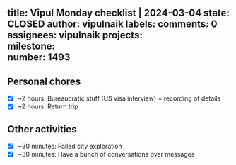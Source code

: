 title:	Vipul Monday checklist | 2024-03-04
state:	CLOSED
author:	vipulnaik
labels:	
comments:	0
assignees:	vipulnaik
projects:	
milestone:	
number:	1493
--
## Personal chores

- [x] ~2 hours: Bureaucratic stuff (US visa interview) + recording of details
- [x] ~2 hours: Return trip

## Other activities

- [x] ~30 minutes: Failed city exploration
- [x] ~30 minutes: Have a bunch of conversations over messages
